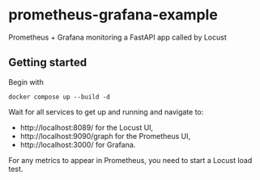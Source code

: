 # prometheus-grafana-example
Prometheus + Grafana monitoring a FastAPI app called by Locust

## Getting started

Begin with

```
docker compose up --build -d 
```

Wait for all services to get up and running and navigate to:

- http://localhost:8089/ for the Locust UI,
- http://localhost:9090/graph for the Prometheus UI,
- http://localhost:3000/ for Grafana.

For any metrics to appear in Prometheus, you need to start a Locust load test.